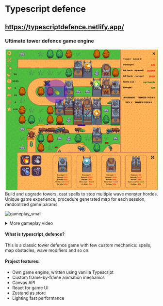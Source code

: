 # Typescript defence
## https://typescriptdefence.netlify.app/
### Ultimate tower defence game engine
![game_screenshot](https://raw.githubusercontent.com/kolosochek/typescript_defence/main/github/images/game_screenshot.png)
Build and upgrade towers, cast spells to stop multiple wave monster hordes.
Unique game experience, procedure generated map for each session, randomized game params.


![gameplay_small](https://raw.githubusercontent.com/kolosochek/typescript_defence/main/github/images/gameplay_small.gif)
<details>
  <summary>More gameplay video</summary>

![gameplay_video](https://raw.githubusercontent.com/kolosochek/typescript_defence/main/github/images/gameplay_demo.gif)
</details>


#### What is **typescript_defence**?
This is a classic tower defence game with few custom mechanics: spells, map obstacles, wave modifiers and so on.

#### Project features:
* Own game engine, written using vanilla Typescript
* Custom frame-by-frame animation mechanics
* Canvas API
* React for game UI
* Zustand as store
* Lighting fast performance